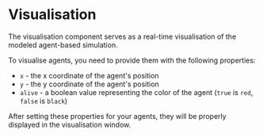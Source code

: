 # Visualisation

The visualisation component serves as a real-time visualisation of the modeled agent-based simulation.

To visualise agents, you need to provide them with the following properties:
- `x` - the x coordinate of the agent's position
- `y` - the y coordinate of the agent's position
- `alive` - a boolean value representing the color of the agent (`true` is `red`, `false` is `black`)

After setting these properties for your agents, they will be properly displayed in the visualisation window.